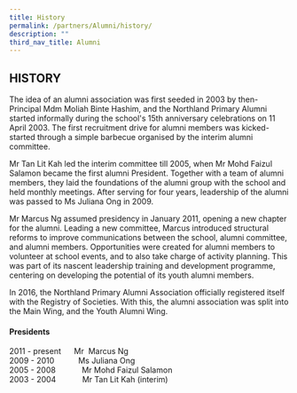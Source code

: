 ```yaml
---
title: History
permalink: /partners/Alumni/history/
description: ""
third_nav_title: Alumni
---
```

## HISTORY

The idea of an alumni association was first seeded in 2003 by then-Principal Mdm Moliah Binte Hashim, and the Northland Primary Alumni started informally during the school's 15th anniversary celebrations on 11 April 2003. The first recruitment drive for alumni members was kicked-started through a simple barbecue organised by the interim alumni committee.

Mr Tan Lit Kah led the interim committee till 2005, when Mr Mohd Faizul Salamon became the first alumni President. Together with a team of alumni members, they laid the foundations of the alumni group with the school and held monthly meetings. After serving for four years, leadership of the alumni was passed to Ms Juliana Ong in 2009.

Mr Marcus Ng assumed presidency in January 2011, opening a new chapter for the alumni. Leading a new committee, Marcus introduced structural reforms to improve communications between the school, alumni committee, and alumni members. Opportunities were created for alumni members to volunteer at school events, and to also take charge of activity planning. This was part of its nascent leadership training and development programme, centering on developing the potential of its youth alumni members.

In 2016, the Northland Primary Alumni Association officially registered itself with the Registry of Societies. With this, the alumni association was split into the Main Wing, and the Youth Alumni Wing.

#### Presidents

2011 - present&nbsp; &nbsp; &nbsp; Mr&nbsp; Marcus Ng<br>
2009 - 2010 &nbsp; &nbsp; &nbsp; &nbsp; &nbsp; Ms Juliana Ong<br>
2005 - 2008 &nbsp; &nbsp; &nbsp; &nbsp; &nbsp; &nbsp;Mr Mohd Faizul Salamon<br>
2003 - 2004 &nbsp; &nbsp; &nbsp; &nbsp; &nbsp; &nbsp;Mr Tan Lit Kah (interim)
